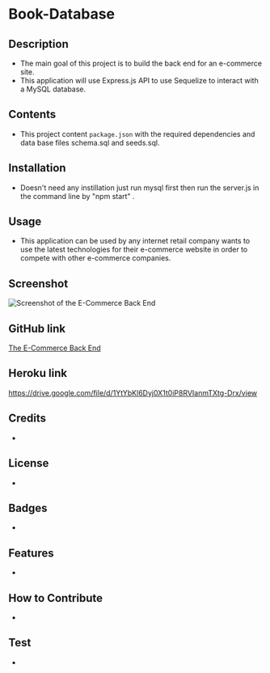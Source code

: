 # Book-Database

## Description 

* The main goal of this project is to build the back end for an e-commerce site.
* This application will use Express.js API to use Sequelize to interact with a MySQL database.

## Contents 

* This project content `package.json` with the required dependencies and data base files schema.sql and seeds.sql.  

## Installation 

* Doesn't need any instillation just run mysql first then run the server.js in the command line by "npm start" .
  
## Usage 

* This application can be used by any internet retail company wants to use the latest technologies for their e-commerce website in order to compete with other e-commerce companies.      

## Screenshot

![Screenshot of the E-Commerce Back End](./Assets/E-Commerce%20Back%20End-ROM.png)

## GitHub link

[The E-Commerce Back End](https://github.com/JohnDavidSmith/E-commerce-BackEnd-ORM-Mod13)

## Heroku link

https://drive.google.com/file/d/1YtYbKl6Dyj0X1t0iP8RVIanmTXtg-Drx/view

## Credits
* 

## License
* 

## Badges
* 

## Features
* 

## How to Contribute
* 

## Test
*
